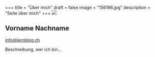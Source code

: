 +++
title = "Über mich"
draft = false
image = "156186.jpg"
description = "Seite über mich"
+++
![](/img/default-author.png)

## Vorname Nachname

info@lernblog.ch

Beschreibung, wer ich bin...
